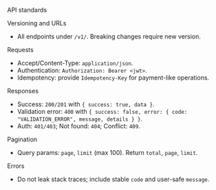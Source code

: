 API standards

Versioning and URLs
- All endpoints under `/v1/`. Breaking changes require new version.

Requests
- Accept/Content-Type: `application/json`.
- Authentication: `Authorization: Bearer <jwt>`.
- Idempotency: provide `Idempotency-Key` for payment-like operations.

Responses
- Success: `200/201` with `{ success: true, data }`.
- Validation error: `400` with `{ success: false, error: { code: "VALIDATION_ERROR", message, details } }`.
- Auth: `401/403`; Not found: `404`; Conflict: `409`.

Pagination
- Query params: `page`, `limit` (max 100). Return `total`, `page`, `limit`.

Errors
- Do not leak stack traces; include stable `code` and user-safe `message`.

